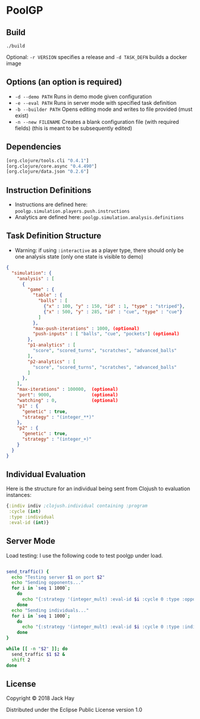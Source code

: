 # PoolGP

## Build
```
./build
```
Optional: `-r VERSION` specifies a release and `-d TASK_DEFN` builds a docker image

## Options (an option is required)
- `-d --demo PATH` Runs in demo mode given configuration
- `-e --eval PATH` Runs in server mode with specified task definition
- `-b --builder PATH` Opens editing mode and writes to file provided (must exist)
- `-n --new FILENAME` Creates a blank configuration file (with required fields) (this is meant to be subsequently edited)

## Dependencies
```clojure
[org.clojure/tools.cli "0.4.1"]
[org.clojure/core.async "0.4.490"]
[org.clojure/data.json "0.2.6"]
```

## Instruction Definitions
- Instructions are defined here: `poolgp.simulation.players.push.instructions`
- Analytics are defined here: `poolgp.simulation.analysis.definitions`

## Task Definition Structure
- Warning: if using `:interactive` as a player type, there should only be one analysis state
  (only one state is visible to demo)
```json
{
  "simulation": {
    "analysis" : [
      {
        "game" : {
          "table" : {
            "balls" : [
              {"x" : 100, "y" : 150, "id" : 1, "type" : "striped"},
              {"x" : 500, "y" : 285, "id" : "cue", "type" : "cue"}
            ]
          },
          "max-push-iterations" : 1000, (optional)
          "push-inputs" : [ "balls", "cue", "pockets"] (optional)
        },
        "p1-analytics" : [
          "score", "scored_turns", "scratches", "advanced_balls"
        ],
        "p2-analytics" : [
          "score", "scored_turns", "scratches", "advanced_balls"
        ]
      },
    ],
    "max-iterations" : 100000,  (optional)
    "port": 9000,               (optional)
    "watching" : 0,             (optional)
    "p1" : {
      "genetic" : true,
      "strategy" : "(integer_**)"
    },
    "p2" : {
      "genetic" : true,
      "strategy" : "(integer_+)"
    }
  }
}
```

## Individual Evaluation

Here is the structure for an individual being sent from Clojush to
evaluation instances:
```clojure
{:indiv indiv ;clojush.individual containing :program
 :cycle (int)
 :type :individual
 :eval-id (int)}
```

## Server Mode
Load testing:
I use the following code to test poolgp under load.
```bash

send_traffic() {
  echo "Testing server $1 on port $2"
  echo "Sending opponents..."
  for i in `seq 1 1000`;
    do
      echo "{:strategy '(integer_mult) :eval-id $i :cycle 0 :type :opponent}" | nc $1 $2
    done
  echo "Sending individuals..."
  for i in `seq 1 1000`;
    do
      echo "{:strategy '(integer_mult) :eval-id $i :cycle 0 :type :individual}" | nc $1 $2
    done
}

while [[ -n "$2" ]]; do
  send_traffic $1 $2 &
  shift 2
done
```


## License

Copyright © 2018 Jack Hay

Distributed under the Eclipse Public License version 1.0

